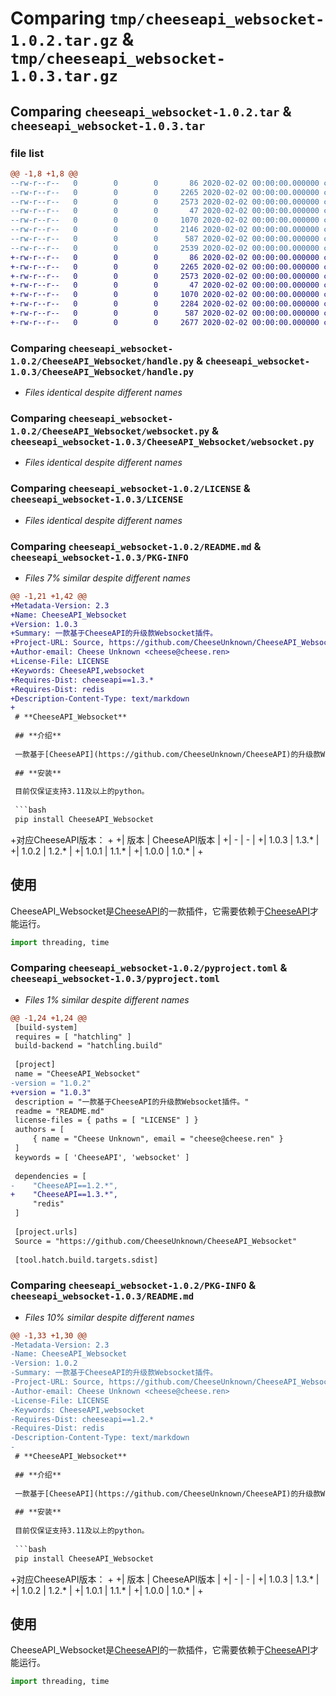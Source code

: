 # Comparing `tmp/cheeseapi_websocket-1.0.2.tar.gz` & `tmp/cheeseapi_websocket-1.0.3.tar.gz`

## Comparing `cheeseapi_websocket-1.0.2.tar` & `cheeseapi_websocket-1.0.3.tar`

### file list

```diff
@@ -1,8 +1,8 @@
--rw-r--r--   0        0        0       86 2020-02-02 00:00:00.000000 cheeseapi_websocket-1.0.2/CheeseAPI_Websocket/__init__.py
--rw-r--r--   0        0        0     2265 2020-02-02 00:00:00.000000 cheeseapi_websocket-1.0.2/CheeseAPI_Websocket/handle.py
--rw-r--r--   0        0        0     2573 2020-02-02 00:00:00.000000 cheeseapi_websocket-1.0.2/CheeseAPI_Websocket/websocket.py
--rw-r--r--   0        0        0       47 2020-02-02 00:00:00.000000 cheeseapi_websocket-1.0.2/.gitignore
--rw-r--r--   0        0        0     1070 2020-02-02 00:00:00.000000 cheeseapi_websocket-1.0.2/LICENSE
--rw-r--r--   0        0        0     2146 2020-02-02 00:00:00.000000 cheeseapi_websocket-1.0.2/README.md
--rw-r--r--   0        0        0      587 2020-02-02 00:00:00.000000 cheeseapi_websocket-1.0.2/pyproject.toml
--rw-r--r--   0        0        0     2539 2020-02-02 00:00:00.000000 cheeseapi_websocket-1.0.2/PKG-INFO
+-rw-r--r--   0        0        0       86 2020-02-02 00:00:00.000000 cheeseapi_websocket-1.0.3/CheeseAPI_Websocket/__init__.py
+-rw-r--r--   0        0        0     2265 2020-02-02 00:00:00.000000 cheeseapi_websocket-1.0.3/CheeseAPI_Websocket/handle.py
+-rw-r--r--   0        0        0     2573 2020-02-02 00:00:00.000000 cheeseapi_websocket-1.0.3/CheeseAPI_Websocket/websocket.py
+-rw-r--r--   0        0        0       47 2020-02-02 00:00:00.000000 cheeseapi_websocket-1.0.3/.gitignore
+-rw-r--r--   0        0        0     1070 2020-02-02 00:00:00.000000 cheeseapi_websocket-1.0.3/LICENSE
+-rw-r--r--   0        0        0     2284 2020-02-02 00:00:00.000000 cheeseapi_websocket-1.0.3/README.md
+-rw-r--r--   0        0        0      587 2020-02-02 00:00:00.000000 cheeseapi_websocket-1.0.3/pyproject.toml
+-rw-r--r--   0        0        0     2677 2020-02-02 00:00:00.000000 cheeseapi_websocket-1.0.3/PKG-INFO
```

### Comparing `cheeseapi_websocket-1.0.2/CheeseAPI_Websocket/handle.py` & `cheeseapi_websocket-1.0.3/CheeseAPI_Websocket/handle.py`

 * *Files identical despite different names*

### Comparing `cheeseapi_websocket-1.0.2/CheeseAPI_Websocket/websocket.py` & `cheeseapi_websocket-1.0.3/CheeseAPI_Websocket/websocket.py`

 * *Files identical despite different names*

### Comparing `cheeseapi_websocket-1.0.2/LICENSE` & `cheeseapi_websocket-1.0.3/LICENSE`

 * *Files identical despite different names*

### Comparing `cheeseapi_websocket-1.0.2/README.md` & `cheeseapi_websocket-1.0.3/PKG-INFO`

 * *Files 7% similar despite different names*

```diff
@@ -1,21 +1,42 @@
+Metadata-Version: 2.3
+Name: CheeseAPI_Websocket
+Version: 1.0.3
+Summary: 一款基于CheeseAPI的升级款Websocket插件。
+Project-URL: Source, https://github.com/CheeseUnknown/CheeseAPI_Websocket
+Author-email: Cheese Unknown <cheese@cheese.ren>
+License-File: LICENSE
+Keywords: CheeseAPI,websocket
+Requires-Dist: cheeseapi==1.3.*
+Requires-Dist: redis
+Description-Content-Type: text/markdown
+
 # **CheeseAPI_Websocket**
 
 ## **介绍**
 
 一款基于[CheeseAPI](https://github.com/CheeseUnknown/CheeseAPI)的升级款Websocket插件，它能够解决在多worker下websocket的通讯问题，前提是需要引入redis。
 
 ## **安装**
 
 目前仅保证支持3.11及以上的python。
 
 ```bash
 pip install CheeseAPI_Websocket
 ```
 
+对应CheeseAPI版本：
+
+| 版本 | CheeseAPI版本 |
+| - | - |
+| 1.0.3 | 1.3.* |
+| 1.0.2 | 1.2.* |
+| 1.0.1 | 1.1.* |
+| 1.0.0 | 1.0.* |
+
 ## **使用**
 
 CheeseAPI_Websocket是[CheeseAPI](https://github.com/CheeseUnknown/CheeseAPI)的一款插件，它需要依赖于[CheeseAPI](https://github.com/CheeseUnknown/CheeseAPI)才能运行。
 
 ```python
 import threading, time
```

### Comparing `cheeseapi_websocket-1.0.2/pyproject.toml` & `cheeseapi_websocket-1.0.3/pyproject.toml`

 * *Files 1% similar despite different names*

```diff
@@ -1,24 +1,24 @@
 [build-system]
 requires = [ "hatchling" ]
 build-backend = "hatchling.build"
 
 [project]
 name = "CheeseAPI_Websocket"
-version = "1.0.2"
+version = "1.0.3"
 description = "一款基于CheeseAPI的升级款Websocket插件。"
 readme = "README.md"
 license-files = { paths = [ "LICENSE" ] }
 authors = [
     { name = "Cheese Unknown", email = "cheese@cheese.ren" }
 ]
 keywords = [ 'CheeseAPI', 'websocket' ]
 
 dependencies = [
-    "CheeseAPI==1.2.*",
+    "CheeseAPI==1.3.*",
     "redis"
 ]
 
 [project.urls]
 Source = "https://github.com/CheeseUnknown/CheeseAPI_Websocket"
 
 [tool.hatch.build.targets.sdist]
```

### Comparing `cheeseapi_websocket-1.0.2/PKG-INFO` & `cheeseapi_websocket-1.0.3/README.md`

 * *Files 10% similar despite different names*

```diff
@@ -1,33 +1,30 @@
-Metadata-Version: 2.3
-Name: CheeseAPI_Websocket
-Version: 1.0.2
-Summary: 一款基于CheeseAPI的升级款Websocket插件。
-Project-URL: Source, https://github.com/CheeseUnknown/CheeseAPI_Websocket
-Author-email: Cheese Unknown <cheese@cheese.ren>
-License-File: LICENSE
-Keywords: CheeseAPI,websocket
-Requires-Dist: cheeseapi==1.2.*
-Requires-Dist: redis
-Description-Content-Type: text/markdown
-
 # **CheeseAPI_Websocket**
 
 ## **介绍**
 
 一款基于[CheeseAPI](https://github.com/CheeseUnknown/CheeseAPI)的升级款Websocket插件，它能够解决在多worker下websocket的通讯问题，前提是需要引入redis。
 
 ## **安装**
 
 目前仅保证支持3.11及以上的python。
 
 ```bash
 pip install CheeseAPI_Websocket
 ```
 
+对应CheeseAPI版本：
+
+| 版本 | CheeseAPI版本 |
+| - | - |
+| 1.0.3 | 1.3.* |
+| 1.0.2 | 1.2.* |
+| 1.0.1 | 1.1.* |
+| 1.0.0 | 1.0.* |
+
 ## **使用**
 
 CheeseAPI_Websocket是[CheeseAPI](https://github.com/CheeseUnknown/CheeseAPI)的一款插件，它需要依赖于[CheeseAPI](https://github.com/CheeseUnknown/CheeseAPI)才能运行。
 
 ```python
 import threading, time
```

